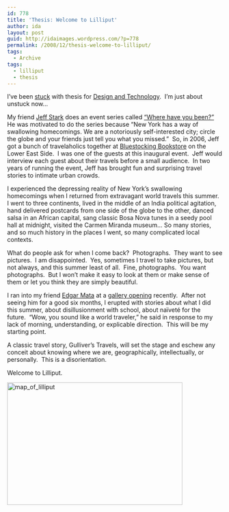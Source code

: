 ```yaml
---
id: 778
title: 'Thesis: Welcome to Lilliput'
author: ida
layout: post
guid: http://idaimages.wordpress.com/?p=778
permalink: /2008/12/thesis-welcome-to-lilliput/
tags:
  - Archive
tags:
  - lilliput
  - thesis
---
```

I&#8217;ve been [stuck][1] with thesis for [Design and Technology][2].  I&#8217;m just about unstuck now&#8230;

My friend [Jeff Stark][3] does an event series called [“Where have you been?”][4] He was motivated to do the series because “New York has a way of swallowing homecomings. We are a notoriously self-interested city; circle the globe and your friends just tell you what you missed.”  So, in 2006, Jeff got a bunch of travelaholics together at [Bluestocking Bookstore][5] on the Lower East Side.  I was one of the guests at this inaugural event.  Jeff would interview each guest about their travels before a small audience.  In two years of running the event, Jeff has brought fun and surprising travel stories to intimate urban crowds.

I experienced the depressing reality of New York’s swallowing homecomings when I returned from extravagant world travels this summer.  I went to three continents, lived in the middle of an India political agitation, hand delivered postcards from one side of the globe to the other, danced salsa in an African capital, sang classic Bosa Nova tunes in a seedy pool hall at midnight, visited the Carmen Miranda museum… So many stories, and so much history in the places I went, so many complicated local contexts.

What do people ask for when I come back?  Photographs.  They want to see pictures.  I am disappointed.  Yes, sometimes I travel to take pictures, but not always, and this summer least of all.  Fine, photographs.  You want photographs.  But I won’t make it easy to look at them or make sense of them or let you think they are simply beautiful.

I ran into my friend [Edgar Mata][6] at a [gallery opening][7] recently.  After not seeing him for a good six months, I erupted with stories about what I did this summer, about disillusionment with school, about naïveté for the future.  “Wow, you sound like a world traveler,” he said in response to my lack of morning, understanding, or explicable direction.  This will be my starting point.

A classic travel story, Gulliver’s Travels, will set the stage and eschew any conceit about knowing where we are, geographically, intellectually, or personally.  This is a disorientation.

Welcome to Lilliput.

[<img class="aligncenter size-full wp-image-779" title="map_of_lilliput" src="http://idaimages.files.wordpress.com/2008/12/map_of_lilliput.gif" alt="map_of_lilliput" width="410" height="286" />][8]

 [1]: http://uncommonplaces.com/2008/11/23/thesis-stuck/
 [2]: http://cdt.parsons.edu/
 [3]: http://www.woostercollective.com/2003/10/profile_jeff_stark.html
 [4]: http://wherehaveyoubeen.wordpress.com/
 [5]: http://www.bluestockings.com/
 [6]: http://edgarmata.com/
 [7]: http://uncommonplaces.com/2008/10/23/battlespace-exhibition/
 [8]: http://idaimages.files.wordpress.com/2008/12/map_of_lilliput.gif